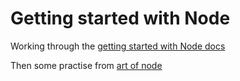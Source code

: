 # Getting started with Node

Working through the [getting started with Node docs](https://nodejs.org/en/docs/guides/)

Then some practise from [art of node](https://github.com/maxogden/art-of-Node)